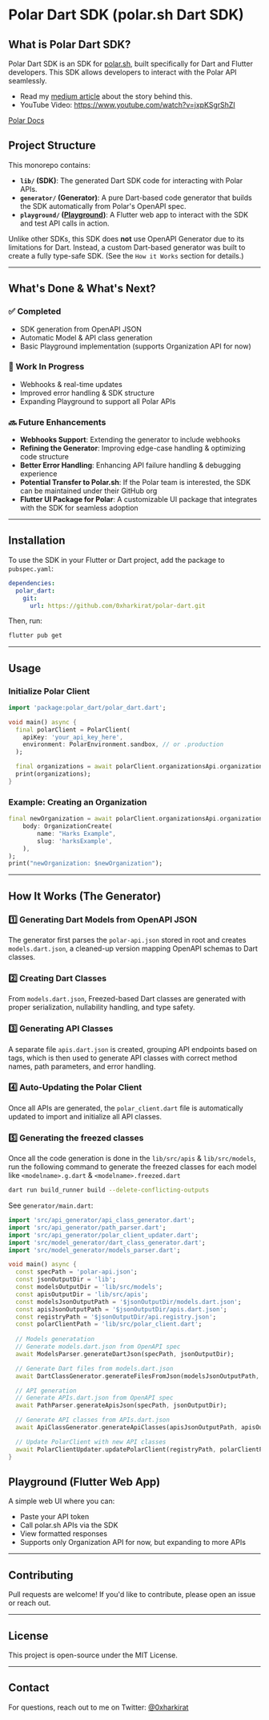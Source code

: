 # Polar Dart SDK (polar.sh Dart SDK)

## What is Polar Dart SDK?
Polar Dart SDK is an SDK for [polar.sh](https://polar.sh), built specifically for Dart and Flutter developers. This SDK allows developers to interact with the Polar API seamlessly.

- Read my [medium article](https://medium.com/@0xharkirat/polar-dart-polar-sh-dart-sdk-what-who-why-how-424e88d20faf) about the story behind this.
- YouTube Video: https://www.youtube.com/watch?v=jxpKSgrShZI

[Polar Docs](https://docs.polar.sh/documentation/welcome-to-polar) 

## Project Structure
This monorepo contains:

- **`lib/` (SDK)**: The generated Dart SDK code for interacting with Polar APIs.
- **`generator/` (Generator)**: A pure Dart-based code generator that builds the SDK automatically from Polar's OpenAPI spec.
- **`playground/` ([Playground](https://polar-dart.web.app/))**: A Flutter web app to interact with the SDK and test API calls in action.

Unlike other SDKs, this SDK does **not** use OpenAPI Generator due to its limitations for Dart. Instead, a custom Dart-based generator was built to create a fully type-safe SDK. (See the `How it Works` section for details.)

---

## What's Done & What's Next?
### ✅ Completed
- SDK generation from OpenAPI JSON
- Automatic Model & API class generation
- Basic Playground implementation (supports Organization API for now)

### 🚧 Work In Progress
- Webhooks & real-time updates
- Improved error handling & SDK structure
- Expanding Playground to support all Polar APIs

### 🔜 Future Enhancements
- **Webhooks Support**: Extending the generator to include webhooks
- **Refining the Generator**: Improving edge-case handling & optimizing code structure
- **Better Error Handling**: Enhancing API failure handling & debugging experience
- **Potential Transfer to Polar.sh**: If the Polar team is interested, the SDK can be maintained under their GitHub org
- **Flutter UI Package for Polar**: A customizable UI package that integrates with the SDK for seamless adoption

---

## Installation
To use the SDK in your Flutter or Dart project, add the package to `pubspec.yaml`:

```yaml
dependencies:
  polar_dart:
    git:
      url: https://github.com/0xharkirat/polar-dart.git
```

Then, run:

```sh
flutter pub get
```

---

## Usage
### Initialize Polar Client
```dart
import 'package:polar_dart/polar_dart.dart';

void main() async {
  final polarClient = PolarClient(
    apiKey: 'your_api_key_here',
    environment: PolarEnvironment.sandbox, // or .production
  );

  final organizations = await polarClient.organizationsApi.organizationsList();
  print(organizations);
}
```

### Example: Creating an Organization
```dart
final newOrganization = await polarClient.organizationsApi.organizationsCreate(
    body: OrganizationCreate(
        name: "Harks Example",
        slug: 'harksExample',
    ),
);
print("newOrganization: $newOrganization");
```

---

## How It Works (The Generator)

### 1️⃣ Generating Dart Models from OpenAPI JSON
The generator first parses the `polar-api.json` stored in root and creates `models.dart.json`, a cleaned-up version mapping OpenAPI schemas to Dart classes.

### 2️⃣ Creating Dart Classes
From `models.dart.json`, Freezed-based Dart classes are generated with proper serialization, nullability handling, and type safety.

### 3️⃣ Generating API Classes
A separate file `apis.dart.json` is created, grouping API endpoints based on tags, which is then used to generate API classes with correct method names, path parameters, and error handling.

### 4️⃣ Auto-Updating the Polar Client
Once all APIs are generated, the `polar_client.dart` file is automatically updated to import and initialize all API classes.

### 5️⃣ Generating the freezed classes
Once all the code generation is done in the `lib/src/apis` & `lib/src/models`, run the following command to generate the freezed classes for each model like `<modelname>.g.dart` & `<modelname>.freezed.dart`
```sh
dart run build_runner build --delete-conflicting-outputs 
```

See `generator/main.dart`:
```dart
import 'src/api_generator/api_class_generator.dart';
import 'src/api_generator/path_parser.dart';
import 'src/api_generator/polar_client_updater.dart';
import 'src/model_generator/dart_class_generator.dart';
import 'src/model_generator/models_parser.dart';

void main() async {
  const specPath = 'polar-api.json';
  const jsonOutputDir = 'lib';
  const modelsOutputDir = 'lib/src/models';
  const apisOutputDir = 'lib/src/apis';
  const modelsJsonOutputPath = '$jsonOutputDir/models.dart.json';
  const apisJsonOutputPath = '$jsonOutputDir/apis.dart.json';
  const registryPath = '$jsonOutputDir/api.registry.json';
  const polarClientPath = 'lib/src/polar_client.dart';
  
  // Models generatation
  // Generate models.dart.json from OpenAPI spec
  await ModelsParser.generateDartJson(specPath, jsonOutputDir);

  // Generate Dart files from models.dart.json
  await DartClassGenerator.generateFilesFromJson(modelsJsonOutputPath, modelsOutputDir);

  // API generation
  // Generate APIs.dart.json from OpenAPI spec
  await PathParser.generateApisJson(specPath, jsonOutputDir);

  // Generate API classes from APIs.dart.json
  await ApiClassGenerator.generateApiClasses(apisJsonOutputPath, apisOutputDir, jsonOutputDir);

  // Update PolarClient with new API classes
  await PolarClientUpdater.updatePolarClient(registryPath, polarClientPath);
}
```

## Playground (Flutter Web App)
A simple web UI where you can:
- Paste your API token
- Call polar.sh APIs via the SDK
- View formatted responses
- Supports only Organization API for now, but expanding to more APIs

---

## Contributing
Pull requests are welcome! If you'd like to contribute, please open an issue or reach out.

---

## License
This project is open-source under the MIT License.

---

## Contact
For questions, reach out to me on Twitter: [@0xharkirat](https://x.com/0xharkirat)
